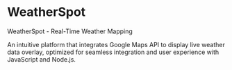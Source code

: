 # WeatherSpot

WeatherSpot - Real-Time Weather Mapping

An intuitive platform that integrates Google Maps API to display live weather data overlay, optimized for seamless integration and user experience with JavaScript and Node.js.




